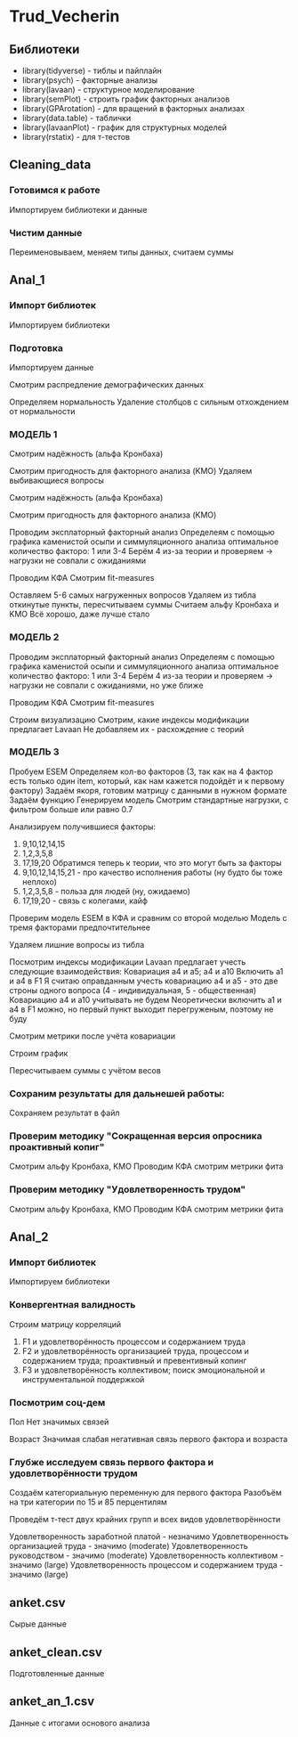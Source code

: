 # Trud_Vecherin
 
## Библиотеки

- library(tidyverse) - тиблы и пайплайн
- library(psych) - факторные анализы
- library(lavaan) - структурное моделирование
- library(semPlot) - строить график факторных анализов
- library(GPArotation) - для вращений в факторных анализах
- library(data.table) - таблички
- library(lavaanPlot) - график для структурных моделей
- library(rstatix) - для т-тестов
 
## Cleaning_data

### Готовимся к работе
Импортируем библиотеки и данные

### Чистим данные
Переименовываем, меняем типы данных, считаем суммы

## Anal_1

### Импорт библиотек
Импортируем библиотеки

### Подготовка
Импортируем данные

Смотрим распредление демографических данных

Определяем нормальность
Удаление столбцов с сильным отхождением от нормальности

### МОДЕЛЬ 1
Смотрим надёжность (альфа Кронбаха)

Смотрим пригодность для факторного анализа (KMO)
Удаляем выбивающиеся вопросы

Смотрим надёжность (альфа Кронбаха)

Смотрим пригодность для факторного анализа (KMO)

Проводим эксплаторный факторный анализ
Определеям с помощью графика каменистой осыпи и симмуляционного анализа оптимальное количество факторо: 1 или 3-4
Берём 4 из-за теории и проверяем -> нагрузки не совпали с ожиданиями

Проводим КФА
Смотрим fit-measures

Оставляем 5-6 самых нагруженных вопросов
Удаляем из тибла откинутые пункты, пересчитываем суммы
Считаем альфу Кронбаха и KMO
Всё хорошо, даже лучше стало

### МОДЕЛЬ 2

Проводим эксплаторный факторный анализ
Определеям с помощью графика каменистой осыпи и симмуляционного анализа оптимальное количество факторо: 1 или 3-4
Берём 4 из-за теории и проверяем -> нагрузки не совпали с ожиданиями, но уже ближе

Проводим КФА
Смотрим fit-measures

Строим визуализацию
Смотрим, какие индексы модификации предлагает Lavaan
Не добавляем их - расхождение с теорий

### МОДЕЛЬ 3

Пробуем ESEM
Определяем кол-во факторов (3, так как на 4 фактор есть только один item, который, как нам кажется подойдёт и к первому фактору)
Задаём якоря, готовим матрицу с данными в нужном формате
Задаём функцию
Генерируем модель
Смотрим стандартные нагрузки, с фильтром больше или равно 0.7

Анализируем получившиеся факторы:
1) 9,10,12,14,15
2) 1,2,3,5,8
3) 17,19,20
Обратимся теперь к теории, что это могут быть за факторы
1) 9,10,12,14,15,21 - про качество исполнения работы (ну будто бы тоже неплохо)
2) 1,2,3,5,8 - польза для людей (ну, ожидаемо)
3) 17,19,20 - связь с колегами, кайф

Проверим модель ESEM в КФА и сравним со второй моделью
Модель с тремя факторами предпочтительнее

Удаляем лишние вопросы из тибла

Посмотрим индексы модификации
Lavaan предлагает учесть следующие взаимодействия:
  Ковариация a4 и a5; a4 и a10
  Включить a1 и а4 в F1
Я считаю оправданным учесть ковариацию a4 и a5 - это две строны одного вопроса (4 - индивидуальная, 5 - общественная)
Ковариацию а4 и a10 учитывать не будем
Nеоретически включить a1 и a4 в F1 можно, но первый пункт выходит перегруженым, поэтому не буду

Смотрим метрики после учёта ковариации

Строим график

Пересчитываем суммы с учётом весов

### Сохраним результаты для дальнешей работы:

Сохраняем результат в файл

### Проверим методику "Сокращенная версия опросника проактивный копиг"

Смотрим альфу Кронбаха, KMO
Проводим КФА смотрим метрики фита

### Проверим методику "Удовлетворенность трудом"

Смотрим альфу Кронбаха, KMO
Проводим КФА смотрим метрики фита

## Anal_2

### Импорт библиотек

Импортируем библиотеки

### Конвергентная валидность

Строим матрицу корреляций
1) F1 и удовлетворённость процессом и содержанием труда
2) F2 и удовлетворённость организацией труда, процессом и содержанием труда; проактивный и превентивный копинг
3) F3 и удовлетворённость коллективом; поиск эмоциональной и инструментальной поддержкой

### Посмотрим соц-дем

Пол
Нет значимых связей

Возраст
Значимая слабая негативная связь первого фактора и возраста

### Глубже исследуем связь первого фактора и удовлетворённости трудом

Создаём категориальную переменную для первого фактора
Разобъём на три категории по 15 и 85 перцентилям

Проведём т-тест двух крайних групп и всех видов удовлетворённости

Удовлетворенность заработной платой - незначимо
Удовлетворенность организацией труда - значимо (moderate)
Удовлетворенность руководством - значимо (moderate)
Удовлетворенность коллективом - значимо (large)
Удовлетворенность процессом и содержанием труда - значимо (large)

## anket.csv

Сырые данные

## anket_clean.csv

Подготовленные данные

## anket_an_1.csv

Данные с итогами основого анализа
